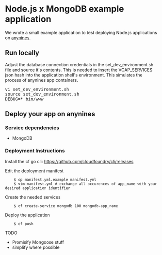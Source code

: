 # Node.js x MongoDB example application

We wrote a small example application to test deploying Node.js applications on [anynines](http://www.anynines.com/).

## Run locally

Adjust the database connection credentials in the set_dev_environment.sh file and source it's contents. This is needed to insert the VCAP_SERVICES json hash into the application shell's environment. This simulates the process of anynines app containers.

<pre>
vi set_dev_environment.sh
source set_dev_environment.sh
DEBUG=* bin/www
</pre>

## Deploy your app on anynines

### Service dependencies

* MongoDB

### Deployment Instructions

Install the cf go cli: https://github.com/cloudfoundry/cli/releases

Edit the deployment manifest

		$ cp manifest.yml.example manifest.yml
		$ vim manifest.yml # exchange all occurences of app_name with your desired application identifier

Create the needed services

		$ cf create-service mongodb 100 mongodb-app_name

Deploy the application

		$ cf push

TODO 
* Promisify Mongoose stuff
* simplify where possible 